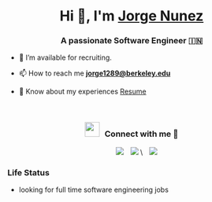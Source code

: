 <h1 align="center">Hi 👋, I'm <a href="https://100rabhcsmc.github.io/Me.io/" target="blank">
Jorge Nunez</a></h1>
<h3 align="center">A passionate Software Engineer &#127470;&#127475</h3>

- 🤝 I’m available for recruiting.

- 📫 How to reach me **jorge1289@berkeley.edu**

- 📄 Know about my experiences <a href="https://github.com/jorge1289/jorge1289/blob/main/Resume.pdf" target="blank">Resume</a>
<br/>
<h3 align="center" > <img src="https://www.google.com/url?sa=i&url=https%3A%2F%2Fgiphy.com%2Fexplore%2Fusflag&psig=AOvVaw13PtwDkRkRmH8G6VddMcEn&ust=1722031422452000&source=images&cd=vfe&opi=89978449&ved=0CBAQjRxqFwoTCICf1YuZw4cDFQAAAAAdAAAAABAJ" width="30" height="30" style="margin-right: 10px;">Connect with me 🤝 </h3>

<p align="center">

 <div align="center"  class="icons-social" style="margin-left: 10px;">
        <a style="margin-left: 10px;"  target="_blank" href="https://www.linkedin.com/in/jorge-nunez24/">
			<img src="https://img.icons8.com/doodle/40/000000/linkedin--v2.png"></a>
        <a style="margin-left: 10px;" target="_blank" href="https://github.com/jorge1289">
		<img src="https://img.icons8.com/doodle/40/000000/github--v1.png"></a>
\
	   <a style="margin-left: 10px;" target="_blank" href="https://dev.to/100rabhcsmc">
					<img src="https://img.icons8.com/external-sketchy-juicy-fish/0.6x/external-blog-online-services-sketchy-sketchy-juicy-fish.png"></a>
      </div>

</p>

### Life Status
- looking for full time software engineering jobs

<!-- BLOG-POST-LIST:END -->
